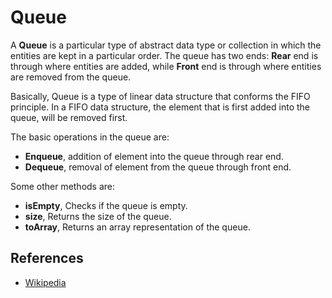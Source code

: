 # Queue

A **Queue** is a particular type of abstract data type or collection in which the entities are kept in a particular order. The queue has two ends: **Rear** end is through where entities are added, while **Front** end is through where entities are removed from the queue.

Basically, Queue is a type of linear data structure that conforms the FIFO principle. In a FIFO data structure, the element that is first added into the queue, will be removed first.

The basic operations in the queue are:

-   **Enqueue**, addition of element into the queue through rear end.
-   **Dequeue**, removal of element from the queue through front end.

Some other methods are:

-   **isEmpty**, Checks if the queue is empty.
-   **size**, Returns the size of the queue.
-   **toArray**, Returns an array representation of the queue.

## References

-   [Wikipedia](<https://en.wikipedia.org/wiki/Queue_(abstract_data_type)>)
